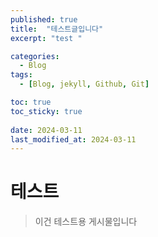```yaml
---
published: true
title:  "테스트글입니다"
excerpt: "test "

categories:
  - Blog
tags:
  - [Blog, jekyll, Github, Git]

toc: true
toc_sticky: true
 
date: 2024-03-11
last_modified_at: 2024-03-11
---
```

# 테스트
>이건 테스트용 게시물입니다

